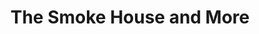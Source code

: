 ---
title: "The Smoke House and More"
url: /black-diamond/the-smoke-house-and-more/
shop: butcher
---